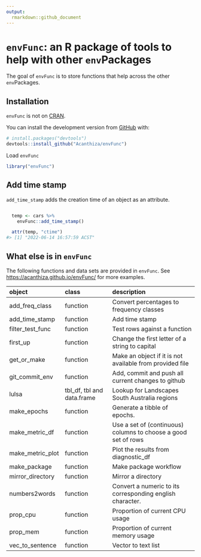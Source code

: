 ```yaml
---
output:
  rmarkdown::github_document
---
```


<!-- README.md is generated from README.Rmd. Please edit that file -->



# `envFunc`: an R package of tools to help with other `env`Packages

<!-- badges: start -->
<!-- badges: end -->

The goal of `envFunc` is to store functions that help across the other `env`Packages.

## Installation

`envFunc` is not on [CRAN](https://CRAN.R-project.org).

You can install the development version from [GitHub](https://github.com/) with:

``` r
# install.packages("devtools")
devtools::install_github("Acanthiza/envFunc")
```

Load `envFunc`


```r
library("envFunc")
```

## Add time stamp

`add_time_stamp` adds the creation time of an object as an attribute.


```r

  temp <- cars %>%
    envFunc::add_time_stamp()

  attr(temp, "ctime")
#> [1] "2022-06-14 16:57:59 ACST"
```

## What else is in `envFunc`

The following functions and data sets are provided in `envFunc`. See https://acanthiza.github.io/envFunc/ for more examples.


|object           |class                      |description                                                    |
|:----------------|:--------------------------|:--------------------------------------------------------------|
|add_freq_class   |function                   |Convert percentages to frequency classes                       |
|add_time_stamp   |function                   |Add time stamp                                                 |
|filter_test_func |function                   |Test rows against a function                                   |
|first_up         |function                   |Change the first letter of a string to capital                 |
|get_or_make      |function                   |Make an object if it is not available from provided file       |
|git_commit_env   |function                   |Add, commit and push all current changes to github             |
|lulsa            |tbl_df, tbl and data.frame |Lookup for Landscapes South Australia regions                  |
|make_epochs      |function                   |Generate a tibble of epochs.                                   |
|make_metric_df   |function                   |Use a set of (continuous) columns to choose a good set of rows |
|make_metric_plot |function                   |Plot the results from diagnostic_df                            |
|make_package     |function                   |Make package workflow                                          |
|mirror_directory |function                   |Mirror a directory                                             |
|numbers2words    |function                   |Convert a numeric to its corresponding english character.      |
|prop_cpu         |function                   |Proportion of current CPU usage                                |
|prop_mem         |function                   |Proportion of current memory usage                             |
|vec_to_sentence  |function                   |Vector to text list                                            |




